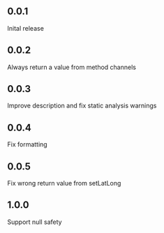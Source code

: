 ## 0.0.1
Inital release

## 0.0.2
Always return a value from method channels

## 0.0.3
Improve description and fix static analysis warnings

## 0.0.4
Fix formatting

## 0.0.5
Fix wrong return value from setLatLong

## 1.0.0
Support null safety